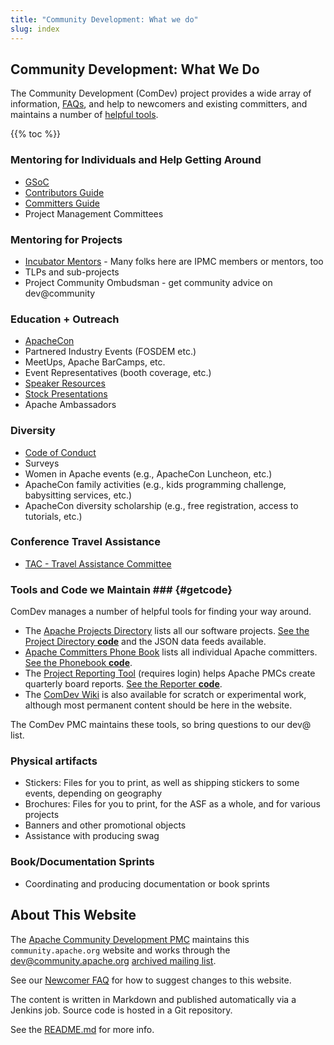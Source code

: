 ```yaml
---
title: "Community Development: What we do"
slug: index
---
```


## Community Development: What We Do

The Community Development (ComDev) project 
provides a wide array of information, [FAQs](/newbiefaq.html), and help to newcomers and existing committers, and maintains a number of [helpful tools](#getcode).

{{% toc %}}

### Mentoring for Individuals and Help Getting Around
- [GSoC](/gsoc.html)
- [Contributors Guide](/newcomers/)
- [Committers Guide](/committers)
- Project Management Committees

### Mentoring for Projects
- [Incubator Mentors](https://incubator.apache.org/guides/mentor.html) - Many folks here are IPMC members or mentors, too
- TLPs and sub-projects
- Project Community Ombudsman  - get community advice on dev@community

### Education + Outreach
- [ApacheCon](https://apachecon.com/)
- Partnered Industry Events (FOSDEM etc.)
- MeetUps, Apache BarCamps, etc.
- Event Representatives (booth coverage, etc.)
- [Speaker Resources](/speakers/)
- [Stock Presentations](/speakers/slides.html)
- Apache Ambassadors

### Diversity
- [Code of Conduct](https://www.apache.org/foundation/policies/conduct.html)
- Surveys
- Women in Apache events (e.g., ApacheCon Luncheon, etc.)
- ApacheCon family activities (e.g., kids programming challenge,
  babysitting services, etc.)
- ApacheCon diversity scholarship (e.g., free registration, access to
  tutorials, etc.)

### Conference Travel Assistance
- [TAC - Travel Assistance Committee](https://www.apache.org/travel)

### Tools and Code we Maintain ### {#getcode}

ComDev manages a number of helpful tools for finding your way around.

  - The [Apache Projects Directory](https://projects.apache.org/) lists all our software projects.  [See the Project Directory **code**](https://projects.apache.org/about.html) and the JSON data feeds available.
  - [Apache Committers Phone Book](https://home.apache.org/) lists all individual Apache committers.  [See the Phonebook **code**](https://home.apache.org/phonebook-about.html).
  - The [Project Reporting Tool](https://reporter.apache.org/) (requires login) helps Apache PMCs create quarterly board reports.  [See the Reporter **code**](https://svn.apache.org/repos/asf/comdev/projects.apache.org/).
  - The [ComDev Wiki](https://cwiki.apache.org/confluence/display/COMDEV/ComDev+Wiki) is also available for scratch or experimental work, although most permanent content should be here in the website.

The ComDev PMC maintains these tools, so bring questions to our dev@ list.

### Physical artifacts

* Stickers: Files for you to print, as well as shipping
  stickers to some events, depending on geography
* Brochures: Files for you to print, for the ASF as a
  whole, and for various projects
* Banners and other promotional objects
* Assistance with producing swag

### Book/Documentation Sprints

* Coordinating and producing documentation or book sprints

## About This Website

The [Apache Community Development PMC](/) maintains this `community.apache.org` website  and works through the 
dev@community.apache.org [archived mailing list](/lists.html).

See our [Newcomer FAQ](/newbiefaq.html#websitecms) for how to suggest changes to this website.

The content is written in Markdown and published automatically via a Jenkins job.
Source code is hosted in a Git repository.

See the [README.md](https://github.com/apache/comdev-site/blob/master/README.md) for more info.
